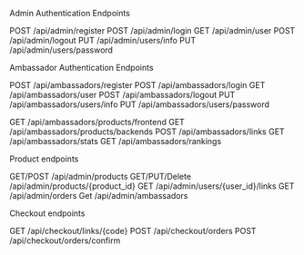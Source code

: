 Admin Authentication Endpoints

POST /api/admin/register
POST /api/admin/login
GET /api/admin/user
POST /api/admin/logout
PUT /api/admin/users/info
PUT /api/admin/users/password


Ambassador Authentication Endpoints

POST /api/ambassadors/register
POST /api/ambassadors/login
GET /api/ambassadors/user
POST /api/ambassadors/logout
PUT /api/ambassadors/users/info
PUT /api/ambassadors/users/password

GET /api/ambassadors/products/frontend
GET /api/ambassadors/products/backends
POST /api/ambassadors/links
GET /api/ambassadors/stats
GET /api/ambassadors/rankings


Product endpoints

GET/POST /api/admin/products
GET/PUT/Delete /api/admin/products/{product_id}
GET /api/admin/users/{user_id}/links
GET /api/admin/orders
Get /api/admin/ambassadors

Checkout endpoints

GET /api/checkout/links/{code}
POST /api/checkout/orders
POST /api/checkout/orders/confirm